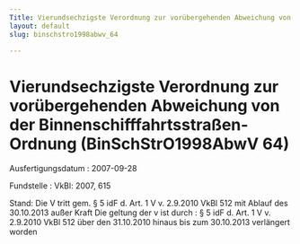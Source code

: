 ```yaml
---
Title: Vierundsechzigste Verordnung zur vorübergehenden Abweichung von der Binnenschifffahrtsstraßen-Ordnung
layout: default
slug: binschstro1998abwv_64

---
```


# Vierundsechzigste Verordnung zur vorübergehenden Abweichung von der Binnenschifffahrtsstraßen-Ordnung (BinSchStrO1998AbwV 64)

Ausfertigungsdatum
:   2007-09-28

Fundstelle
:   VkBl: 2007, 615

Stand: Die V tritt gem. § 5 idF d. Art. 1 V v. 2.9.2010 VkBl 512 mit Ablauf des 30.10.2013 außer Kraft
Die geltung der v ist durch
:   § 5 idF d. Art. 1 V v. 2.9.2010 VkBl 512 über den 31.10.2010 hinaus bis zum 30.10.2013 verlängert worden

